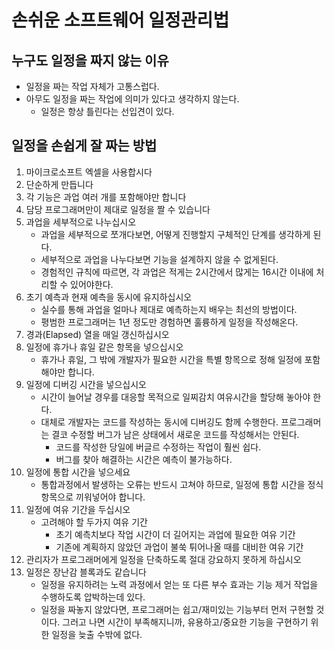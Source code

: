 # 손쉬운 소프트웨어 일정관리법

## 누구도 일정을 짜지 않는 이유

- 일정을 짜는 작업 자체가 고통스럽다.
- 아무도 일정을 짜는 작업에 의미가 있다고 생각하지 않는다.
  - 일정은 항상 틀린다는 선입견이 있다.

## 일정을 손쉽게 잘 짜는 방법

1. 마이크로소프트 엑셀을 사용합시다
2. 단순하게 만듭니다
3. 각 기능은 과업 여러 개를 포함해야만 합니다
4. 담당 프로그래머만이 제대로 일정을 짤 수 있습니다
5. 과업을 세부적으로 나누십시오
   - 과업을 세부적으로 쪼개다보면, 어떻게 진행할지 구체적인 단계를 생각하게 된다.
   - 세부적으로 과업을 나누다보면 기능을 설계하지 않을 수 없게된다.
   - 경험적인 규칙에 따르면, 각 과업은 적게는 2시간에서 많게는 16시간 이내에 처리할 수 있어야한다.
6. 초기 예측과 현재 예측을 동시에 유지하십시오
   - 실수를 통해 과업을 얼마나 제대로 예측하는지 배우는 최선의 방법이다.
   - 평범한 프로그래머는 1년 정도만 경험하면 훌륭하게 일정을 작성해온다.
7. 경과(Elapsed) 열을 매일 갱신하십시오
8. 일정에 휴가나 휴일 같은 항목을 넣으십시오
   - 휴가나 휴일, 그 밖에 개발자가 필요한 시간을 특별 항목으로 정해 일정에 포함해야만 합니다.
9. 일정에 디버깅 시간을 넣으십시오
   - 시간이 늘어날 경우를 대응할 목적으로 일찌감치 여유시간을 할당해 놓아야 한다.
   - 대체로 개발자는 코드를 작성하는 동시에 디버깅도 함께 수행한다. 프로그래머는 결코 수정할 버그가 남은 상태에서 새로운 코드를 작성해서는 안된다.
     - 코드를 작성한 당일에 버글르 수정하는 작업이 훨씬 쉽다.
     - 버그를 찾아 해결하는 시간은 예측이 불가능하다.
10. 일정에 통합 시간을 넣으세요
    - 통합과정에서 발생하는 오류는 반드시 고쳐야 하므로, 일정에 통합 시간을 정식 항목으로 끼워넣어야 합니다.
11. 일정에 여유 기간을 두십시오
    - 고려해야 할 두가지 여유 기간
      - 초기 예측치보다 작업 시간이 더 길어지는 과업에 필요한 여유 기간
      - 기존에 계획하지 않았던 과업이 불쑥 튀어나올 때를 대비한 여유 기간
12. 관리자가 프로그래머에게 일정을 단축하도록 절대 강요하지 못하게 하십시오
13. 일정은 장난감 블록과도 같습니다
    - 일정을 유지하려는 노력 과정에서 얻는 또 다른 부수 효과는 기능 제거 작업을 수행하도록 압박하는데 있다.
    - 일정을 짜놓지 않았다면, 프로그래머는 쉽고/재미있는 기능부터 먼저 구현할 것이다. 그러고 나면 시간이 부족해지니까, 유용하고/중요한 기능을 구현하기 위한 일정을 늦출 수밖에 없다.
